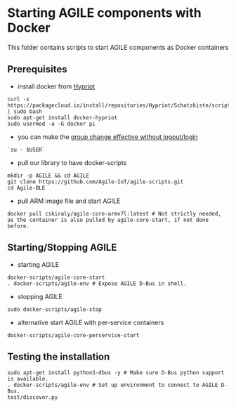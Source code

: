 
Starting AGILE components with Docker
===

This folder contains scripts to start AGILE components as Docker containers

Prerequisites
---
- install docker from [Hypriot](http://blog.hypriot.com/post/your-number-one-source-for-docker-on-arm/)
```
curl -s https://packagecloud.io/install/repositories/Hypriot/Schatzkiste/script.deb.sh | sudo bash
sudo apt-get install docker-hypriot
sudo usermod -a -G docker pi
```

- you can make the [group change effective without logout/login](http://superuser.com/questions/272061/reload-a-linux-users-group-assignments-without-logging-out)
```
`su - $USER`
```

- pull our library to have docker-scripts
```
mkdir -p AGILE && cd AGILE
git clone https://github.com/Agile-IoT/agile-scripts.git
cd Agile-BLE
```

- pull ARM image file and start AGILE
```
docker pull cskiraly/agile-core-armv7l:latest # Not strictly needed, as the container is also pulled by agile-core-start, if not done before.
```

Starting/Stopping AGILE
---

- starting AGILE

```
docker-scripts/agile-core-start
. docker-scripts/agile-env # Expose AGILE D-Bus in shell. 
```

- stopping AGILE
```
sudo docker-scripts/agile-stop
```

- alternative start AGILE with per-service containers
```
docker-scripts/agile-core-perservice-start
```

Testing the installation
---

```
sudo apt-get install python3-dbus -y # Make sure D-Bus python support is available.
. docker-scripts/agile-env # Set up environment to connect to AGILE D-Bus.                                                      
test/discover.py
```

